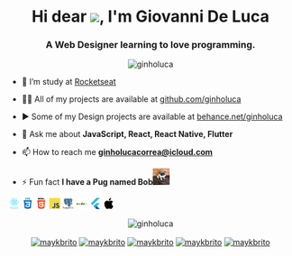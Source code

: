 <h1 align="center">Hi dear <img src="https://raw.githubusercontent.com/kaueMarques/kaueMarques/master/hi.gif" width="30px">, I'm Giovanni De Luca</h1>
<h3 align="center">A Web Designer learning to love programming.</h3>
<p align="center"> <img src="https://komarev.com/ghpvc/?username=ginholuca" alt="ginholuca" /> </p>

- 🔭 I’m study at [Rocketseat](https://github.com/Rocketseat)

- 👨‍💻 All of my projects are available at [github.com/ginholuca](https://github.com/ginholuca)

- ▶️ Some of my Design projects are available at [behance.net/ginholuca](https://www.behance.net/ginholuca)

- 💬 Ask me about **JavaScript, React, React Native, Flutter**

- 📫 How to reach me **ginholucacorrea@icloud.com**

- ⚡ Fun fact **I have a Pug named Bob<img src="https://github.com/Ginholuca/bob/blob/main/bobzao.jpg" alt="bob" width="30" height="30"/>**

<p align="left">
<img src="https://raw.githubusercontent.com/devicons/devicon/master/icons/react/react-original-wordmark.svg" alt="react" width="20" height="20"/>
<img src="https://raw.githubusercontent.com/devicons/devicon/master/icons/css3/css3-plain-wordmark.svg" alt="css3"  width="20" height="20"/>
<img src="https://raw.githubusercontent.com/devicons/devicon/master/icons/html5/html5-original-wordmark.svg" alt="html5"  width="20" height="20"/>
<img src="https://raw.githubusercontent.com/devicons/devicon/master/icons/javascript/javascript-original.svg" alt="javascript" width="20" height="20"/>
<img src="https://raw.githubusercontent.com/devicons/devicon/master/icons/postgresql/postgresql-original-wordmark.svg" alt="postgresql" width="20" height="20"/>
<img src="https://raw.githubusercontent.com/devicons/devicon/master/icons/nodejs/nodejs-original-wordmark.svg" alt="nodejs" width="20" height="20"/>
<img src="https://github.com/devicons/devicon/blob/master/icons/flutter/flutter-original.svg" alt="flutter" width="20" height="20"/>
<img src="https://github.com/devicons/devicon/blob/master/icons/apple/apple-original.svg" alt="apple" width="20" height="20"/></p><p align="center">
<img src="https://github-readme-stats.vercel.app/api?username=ginholuca&show_icons=true" alt="ginholuca"/> 
</p>

<p align="center">
<a href="https://codepen.io/ginholuca" target="blank"><img align="center" src="https://cdn.jsdelivr.net/npm/simple-icons@3.0.1/icons/codepen.svg" alt="maykbrito" height="20" width="20" /></a>
<a href="https://linkedin.com/in/ginholuca" target="blank"><img align="center" src="https://cdn.jsdelivr.net/npm/simple-icons@3.0.1/icons/linkedin.svg" alt="maykbrito" height="20" width="20" /></a>
<a href="https://stackoverflow.com/users/16256676/ginholuca" target="blank"><img align="center" src="https://cdn.jsdelivr.net/npm/simple-icons@3.0.1/icons/stackoverflow.svg" alt="maykbrito" height="20" width="20" /></a>
<a href="https://codesandbox.io/u/Ginholuca" target="blank"><img align="center" src="https://cdn.jsdelivr.net/npm/simple-icons@3.0.1/icons/codesandbox.svg" alt="maykbrito" height="20" width="20" /></a>
<a href="https://instagram.com/ginholuca" target="blank"><img align="center" src="https://cdn.jsdelivr.net/npm/simple-icons@3.0.1/icons/instagram.svg" alt="maykbrito" height="20" width="20" /></a>
</p>
 
<!--
**Ginholuca/ginholuca** is a ✨ _special_ ✨ repository because its `README.md` (this file) appears on your GitHub profile.

Here are some ideas to get you started:

- 🔭 I’m currently working on ...
- 🌱 I’m currently learning ...
- 👯 I’m looking to collaborate on ...
- 🤔 I’m looking for help with ...
- 💬 Ask me about ...
- 📫 How to reach me: ...
- 😄 Pronouns: ...
- ⚡ Fun fact: ...
-->
